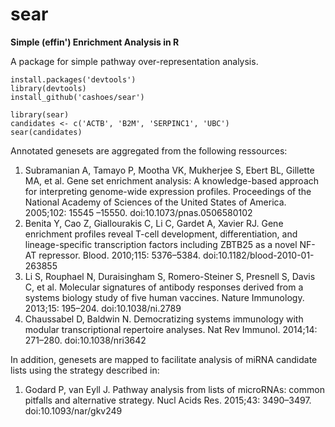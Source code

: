 # sear
**Simple (effin') Enrichment Analysis in R**

A package for simple pathway over-representation analysis.

```
install.packages('devtools')
library(devtools)
install_github('cashoes/sear')

library(sear)
candidates <- c('ACTB', 'B2M', 'SERPINC1', 'UBC')
sear(candidates)
```

Annotated genesets are aggregated from the following ressources:

1. Subramanian A, Tamayo P, Mootha VK, Mukherjee S, Ebert BL, Gillette MA, et al. Gene set enrichment analysis: A knowledge-based approach for interpreting genome-wide expression profiles. Proceedings of the National Academy of Sciences of the United States of America. 2005;102: 15545 –15550. doi:10.1073/pnas.0506580102
2. Benita Y, Cao Z, Giallourakis C, Li C, Gardet A, Xavier RJ. Gene enrichment profiles reveal T-cell development, differentiation, and lineage-specific transcription factors including ZBTB25 as a novel NF-AT repressor. Blood. 2010;115: 5376–5384. doi:10.1182/blood-2010-01-263855
3. Li S, Rouphael N, Duraisingham S, Romero-Steiner S, Presnell S, Davis C, et al. Molecular signatures of antibody responses derived from a systems biology study of five human vaccines. Nature Immunology. 2013;15: 195–204. doi:10.1038/ni.2789
4. Chaussabel D, Baldwin N. Democratizing systems immunology with modular transcriptional repertoire analyses. Nat Rev Immunol. 2014;14: 271–280. doi:10.1038/nri3642
  
In addition, genesets are mapped to facilitate analysis of miRNA candidate lists using the strategy described in:

1. Godard P, van Eyll J. Pathway analysis from lists of microRNAs: common pitfalls and alternative strategy. Nucl Acids Res. 2015;43: 3490–3497. doi:10.1093/nar/gkv249
